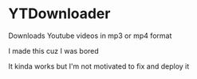 # YTDownloader
Downloads Youtube videos in mp3 or mp4 format

I made this cuz I was bored

It kinda works but I'm not motivated to fix and deploy it
